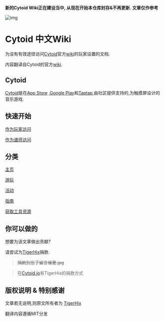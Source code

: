 **新的Cytoid Wiki正在建设当中, 从现在开始本仓库封存&不再更新. 文章仅作参考**


![img](https://camo.githubusercontent.com/82c0283f9d3501a6ac7f6140619ee7b79da6efb1/68747470733a2f2f692e696d6775722e636f6d2f44316b365678322e706e67)

# Cytoid 中文Wiki

为没有有效途径访问[Cytoid](https://cytoid.io/)官方[wiki](https://sites.google.com/site/cytoidcommunity/home)的玩家设置的文档.

内容翻译自Cytoid的官方[wiki](https://sites.google.com/site/cytoidcommunity/home).

## Cytoid

[Cytoid](https://cytoid.io/)是在[App Store](https://itunes.apple.com/us/app/cytoid/id1266582726) ,[Google Play](https://play.google.com/store/apps/details?id=me.tigerhix.cytoid)和[Taptap](https://www.taptap.com/app/158749),由社区提供支持的,为触摸屏设计的音乐游戏.

## 快速开始

[作为玩家访问](https://github.com/Teages/Cytoid-wiki-Chinese/tree/master/gameplay)

[作为谱师访问](https://github.com/Teages/Cytoid-wiki-Chinese/tree/master/guides)

## 分类

[主页](https://github.com/Teages/Cytoid-wiki-Chinese/tree/master/home)

[游玩](https://github.com/Teages/Cytoid-wiki-Chinese/tree/master/gameplay)

[活动](https://github.com/Teages/Cytoid-wiki-Chinese/tree/master/events)

[指南](https://github.com/Teages/Cytoid-wiki-Chinese/tree/master/guides)

[获取工具资源](https://github.com/Teages/Cytoid-wiki-Chinese/tree/master/resources)

## 你可以做的

想要为该文章做出贡献? 

请尝试为[TigerHix](https://github.com/tigerhix/)捐款.

> ~~捐款别忘了留言催更.jpg~~

> 在[Cytoid.io](https://cytoid.io)有TigerHix的捐款方式

## 版权说明 & 特别感谢

文章若无说明,则原文所有者为 [TigerHix](https://github.com/tigerhix/)

翻译内容遵循MIT分发
